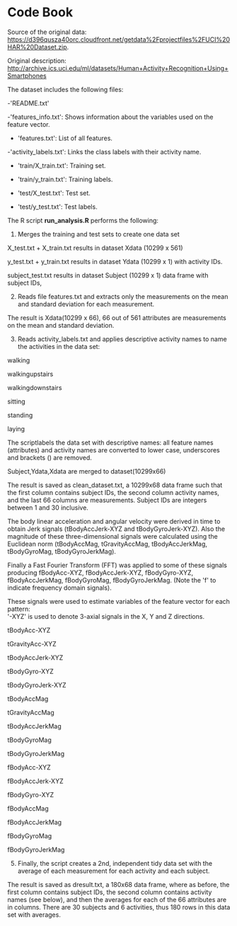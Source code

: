 Code Book
================================================================

Source of the original data: https://d396qusza40orc.cloudfront.net/getdata%2Fprojectfiles%2FUCI%20HAR%20Dataset.zip.

Original description: http://archive.ics.uci.edu/ml/datasets/Human+Activity+Recognition+Using+Smartphones

The dataset includes the following files:

-'README.txt'

-'features_info.txt': Shows information about the variables used on the feature vector.

- 'features.txt': List of all features.

-'activity_labels.txt': Links the class labels with their activity name.

- 'train/X_train.txt': Training set.

- 'train/y_train.txt': Training labels.

- 'test/X_test.txt': Test set.

- 'test/y_test.txt': Test labels.

The R script **run_analysis.R** performs the following:

1. Merges the training and test sets to create one data set

  X_test.txt + X_train.txt  results in dataset Xdata (10299 x 561) 

  y_test.txt + y_train.txt  results in dataset Ydata (10299 x 1) with activity IDs.

  subject_test.txt  results in dataset Subject (10299 x 1) data frame with subject IDs,


2. Reads file features.txt and extracts only the measurements on the mean and standard deviation for each measurement.

The result is Xdata(10299 x 66),  66 out of 561 attributes are measurements on the mean and standard deviation. 

3. Reads activity_labels.txt and applies descriptive activity names to name the activities in the data set:

walking

walkingupstairs

walkingdownstairs

sitting

standing

laying

The scriptlabels the data set with descriptive names: all feature names (attributes) and activity names are converted to lower case, underscores and brackets () are removed.

Subject,Ydata,Xdata are merged to dataset(10299x66)

The result is saved as clean_dataset.txt, a 10299x68 data frame such that the first column contains subject IDs, the second column activity names, and the last 66 columns are measurements. Subject IDs are integers between 1 and 30 inclusive. 

The body linear acceleration and angular velocity were derived in time to obtain Jerk signals (tBodyAccJerk-XYZ and tBodyGyroJerk-XYZ). Also the magnitude of these three-dimensional signals were calculated using the Euclidean norm (tBodyAccMag, tGravityAccMag, tBodyAccJerkMag, tBodyGyroMag, tBodyGyroJerkMag). 

Finally a Fast Fourier Transform (FFT) was applied to some of these signals producing fBodyAcc-XYZ, fBodyAccJerk-XYZ, fBodyGyro-XYZ, fBodyAccJerkMag, fBodyGyroMag, fBodyGyroJerkMag. (Note the 'f' to indicate frequency domain signals). 

These signals were used to estimate variables of the feature vector for each pattern:  
'-XYZ' is used to denote 3-axial signals in the X, Y and Z directions.

tBodyAcc-XYZ

tGravityAcc-XYZ

tBodyAccJerk-XYZ

tBodyGyro-XYZ

tBodyGyroJerk-XYZ

tBodyAccMag

tGravityAccMag

tBodyAccJerkMag

tBodyGyroMag

tBodyGyroJerkMag

fBodyAcc-XYZ

fBodyAccJerk-XYZ

fBodyGyro-XYZ

fBodyAccMag

fBodyAccJerkMag

fBodyGyroMag

fBodyGyroJerkMag


5. Finally, the script creates a 2nd, independent tidy data set with the average of each measurement for each activity and each subject.

The result is saved as dresult.txt, a 180x68 data frame, where as before, the first column contains subject IDs, the second column contains activity names (see below), and then the averages for each of the 66 attributes are in columns. There are 30 subjects and 6 activities, thus 180 rows in this data set with averages.

   